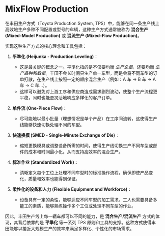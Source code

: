 # MixFlow Production

在丰田生产方式（Toyota Production System, TPS）中，能够在同一条生产线上高效地生产多种不同配置或型号的车辆，这种生产方式通常被称为 **混合生产 (Mixed-Model Production)** 或 **混流生产 (Mixed-Flow Production)**。

实现这种生产方式的核心理念和工具包括：

1.  **平準化 (Heijunka - Production Leveling)**：

    - 这是最关键的概念之一。平準化指的是不仅要均衡 _生产总量_，还要均衡 _生产品种和数量_。丰田不会长时间只生产单一车型，而是会将不同车型的订单打散，在生产线上按照一定的顺序混合生产（例如：A 车 -> B 车 -> A 车 -> C 车...）。
    - 这样可以避免对上游工序和供应商造成需求剧烈波动，使整个生产流程更平稳，同时也能更灵活地响应多样化的客户订单。

2.  **单件流 (One-Piece Flow)**：

    - 尽可能地以最小批量（理想情况是单个产品）在工序间流转，这使得生产线能够快速切换处理不同的车型。

3.  **快速换模 (SMED - Single-Minute Exchange of Die)**：

    - 缩短更换模具或调整设备所需的时间，使得生产线切换生产不同车型或部件的成本和时间最小化，从而支持高效率的混合生产。

4.  **标准作业 (Standardized Work)**：

    - 清晰定义每个工位上处理不同车型时的标准操作流程，确保即使产品变化，质量和效率也能得到保证。

5.  **柔性化的设备和人力 (Flexible Equipment and Workforce)**：
    - 设备具有一定的柔性，能够适应不同车型的加工需求。工人也需要具备多能工的素质，能够熟练操作多个工位或处理不同车型的作业。

因此，丰田生产线上每一辆车都可以不同的能力，是 **混合生产/混流生产** 方式的体现，其背后依靠的是 **平準化** 等一系列 TPS 原则和工具的支撑。这种方式使得丰田能够以接近大规模生产的效率来满足多样化、个性化的市场需求。
